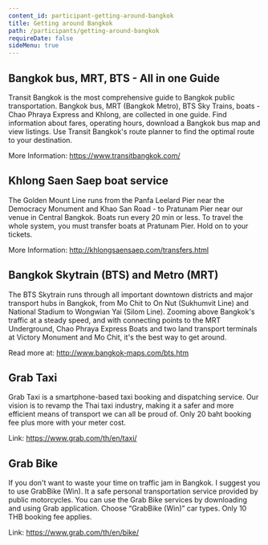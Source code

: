 ```yaml
---
content_id: participant-getting-around-bangkok
title: Getting around Bangkok
path: /participants/getting-around-bangkok
requireDate: false
sideMenu: true
---
```




## Bangkok bus, MRT, BTS - All in one Guide

Transit Bangkok is the most comprehensive guide to Bangkok public transportation. Bangkok bus, MRT (Bangkok Metro), BTS Sky Trains, boats - Chao Phraya Express and Khlong, are collected in one guide. Find information about fares, operating hours, download a Bangkok bus map and view listings. Use Transit Bangkok's route planner to find the optimal route to your destination.

More Information: https://www.transitbangkok.com/


## Khlong Saen Saep boat service
The Golden Mount Line runs from the Panfa Leelard Pier near the Democracy Monument and Khao San Road - to Pratunam Pier near our venue in Central Bangkok. Boats run every 20 min or less. To travel the whole system, you must transfer boats at Pratunam Pier. Hold on to your tickets.

More Information: http://khlongsaensaep.com/transfers.html


## Bangkok Skytrain (BTS) and Metro (MRT)
The BTS Skytrain runs through all important downtown districts and major transport hubs in Bangkok, from Mo Chit to On Nut (Sukhumvit Line) and National Stadium to Wongwian Yai (Silom Line). Zooming above Bangkok's traffic at a steady speed, and with connecting points to the MRT Underground, Chao Phraya Express Boats and two land transport terminals at Victory Monument and Mo Chit, it's the best way to get around.

Read more at: http://www.bangkok-maps.com/bts.htm


## Grab Taxi

Grab Taxi is a smartphone-based taxi booking and dispatching service. Our vision is to revamp the Thai taxi industry, making it a safer and more efficient means of transport we can all be proud of. Only 20 baht booking fee plus more with your meter cost.

Link: https://www.grab.com/th/en/taxi/

## Grab Bike

If you don't want to waste your time on traffic jam in Bangkok. I suggest you to use GrabBike (Win). It a safe personal transportation service provided by public motorcycles. You can use the Grab Bike services by downloading and using Grab application. Choose “GrabBike (Win)” car types. Only 10 THB booking fee applies.

Link: https://www.grab.com/th/en/bike/